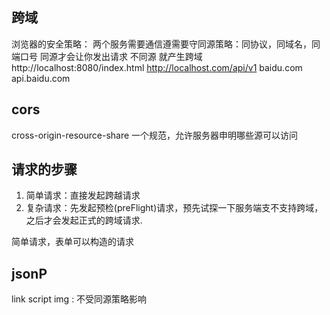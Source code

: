 ## 跨域
浏览器的安全策略：
两个服务需要通信遵需要守同源策略：同协议，同域名，同端口号
同源才会让你发出请求
不同源 就产生跨域
http://localhost:8080/index.html
http://localhost.com/api/v1
baidu.com  api.baidu.com

## cors
cross-origin-resource-share
一个规范，允许服务器申明哪些源可以访问

## 请求的步骤
1. 简单请求：直接发起跨越请求
2. 复杂请求：先发起预检(preFlight)请求，预先试探一下服务端支不支持跨域，之后才会发起正式的跨域请求.

简单请求，表单可以构造的请求

## jsonP
link script img : 不受同源策略影响


